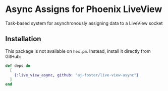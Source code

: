 # Async Assigns for Phoenix LiveView

Task-based system for asynchronously assigning data to a LiveView socket

## Installation

This package is not available on `hex.pm`.
Instead, install it directly from GitHub:

```elixir
def deps do
  [
    {:live_view_async, github: "aj-foster/live-view-async"}
  ]
end
```
